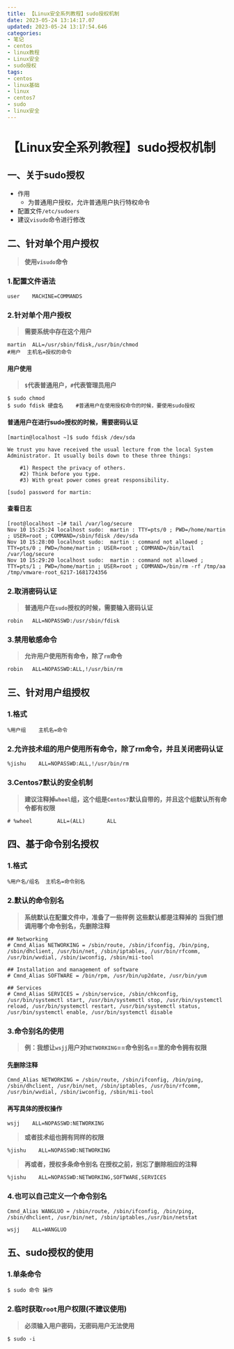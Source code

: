 ```yaml
---
title: 【Linux安全系列教程】sudo授权机制
date: 2023-05-24 13:14:17.07
updated: 2023-05-24 13:17:54.646
categories: 
- 笔记
- centos
- linux教程
- Linux安全
- sudo授权
tags: 
- centos
- linux基础
- linux
- centos7
- sudo
- linux安全
---
```


# 【Linux安全系列教程】sudo授权机制

## 一、关于sudo授权

- 作用
	- 为普通用户授权，允许普通用户执行特权命令 
- 配置文件`/etc/sudoers `
- 建议`visudo`命令进行修改

## 二、针对单个用户授权

>**使用`visudo`命令**

### 1.配置文件语法

```
user    MACHINE=COMMANDS
```

### 2.针对单个用户授权

>**需要系统中存在这个用户**

```
martin  ALL=/usr/sbin/fdisk,/usr/bin/chmod
#用户  主机名=授权的命令
```

#### 用户使用

>**`$`代表普通用户，`#`代表管理员用户**

```
$ sudo chmod
$ sudo fdisk 硬盘名	#普通用户在使用授权命令的时候，要使用sudo授权
```

#### 普通用户在进行sudo授权的时候，需要密码认证

```
[martin@localhost ~]$ sudo fdisk /dev/sda 

We trust you have received the usual lecture from the local System
Administrator. It usually boils down to these three things:

    #1) Respect the privacy of others.
    #2) Think before you type.
    #3) With great power comes great responsibility.

[sudo] password for martin: 
```

#### 查看日志

```
[root@localhost ~]# tail /var/log/secure 
Nov 10 15:25:24 localhost sudo:  martin : TTY=pts/0 ; PWD=/home/martin ; USER=root ; COMMAND=/sbin/fdisk /dev/sda
Nov 10 15:28:00 localhost sudo:  martin : command not allowed ; TTY=pts/0 ; PWD=/home/martin ; USER=root ; COMMAND=/bin/tail /var/log/secure
Nov 10 15:29:20 localhost sudo:  martin : command not allowed ; TTY=pts/1 ; PWD=/home/martin ; USER=root ; COMMAND=/bin/rm -rf /tmp/aa /tmp/vmware-root_6217-1681724356
```

### 2.取消密码认证

>**普通用户在`sudo`授权的时候，需要输入密码认证**

```
robin   ALL=NOPASSWD:/usr/sbin/fdisk
```

### 3.禁用敏感命令

>**允许用户使用所有命令，除了`rm`命令**

```
robin   ALL=NOPASSWD:ALL,!/usr/bin/rm
```

## 三、针对用户组授权

### 1.格式

```
%用户组    主机名=命令
```

### 2.允许技术组的用户使用所有命令，除了rm命令，并且关闭密码认证

```
%jishu    ALL=NOPASSWD:ALL,!/usr/bin/rm
```

### 3.Centos7默认的安全机制

>**建议注释掉`wheel`组，这个组是`Centos7`默认自带的，并且这个组默认所有命令都有权限**

```
# %wheel        ALL=(ALL)       ALL
```

## 四、基于命令别名授权

### 1.格式

```
%用户名/组名  主机名=命令别名
```

### 2.默认的命令别名

>**系统默认在配置文件中，准备了一些样例**
>**这些默认都是注释掉的**
>**当我们想调用哪个命令别名，先删除注释**

```
## Networking
# Cmnd_Alias NETWORKING = /sbin/route, /sbin/ifconfig, /bin/ping, /sbin/dhclient, /usr/bin/net, /sbin/iptables, /usr/bin/rfcomm, /usr/bin/wvdial, /sbin/iwconfig, /sbin/mii-tool

## Installation and management of software
# Cmnd_Alias SOFTWARE = /bin/rpm, /usr/bin/up2date, /usr/bin/yum

## Services
# Cmnd_Alias SERVICES = /sbin/service, /sbin/chkconfig, /usr/bin/systemctl start, /usr/bin/systemctl stop, /usr/bin/systemctl reload, /usr/bin/systemctl restart, /usr/bin/systemctl status, /usr/bin/systemctl enable, /usr/bin/systemctl disable
```

### 3.命令别名的使用

>**例：我想让`wsjj`用户对`NETWORKING`==命令别名==里的命令拥有权限**

#### 先删除注释

```
Cmnd_Alias NETWORKING = /sbin/route, /sbin/ifconfig, /bin/ping, /sbin/dhclient, /usr/bin/net, /sbin/iptables, /usr/bin/rfcomm, /usr/bin/wvdial, /sbin/iwconfig, /sbin/mii-tool
```

#### 再写具体的授权操作

```
wsjj    ALL=NOPASSWD:NETWORKING
```

>**或者技术组也拥有同样的权限**

```
%jishu    ALL=NOPASSWD:NETWORKING
```

>**再或者，授权多条命令别名**
>**在授权之前，别忘了删除相应的注释**

```
%jishu    ALL=NOPASSWD:NETWORKING,SOFTWARE,SERVICES
```

### 4.也可以自己定义一个命令别名

```
Cmnd_Alias WANGLUO = /sbin/route, /sbin/ifconfig, /bin/ping, /sbin/dhclient, /usr/bin/net, /sbin/iptables,/usr/bin/netstat
```

```
wsjj    ALL=WANGLUO
```

## 五、sudo授权的使用

### 1.单条命令

```
$ sudo 命令 操作
```

### 2.临时获取`root`用户权限(不建议使用)

>**必须输入用户密码，无密码用户无法使用**

```
$ sudo -i
```
